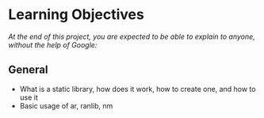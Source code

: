 # Learning Objectives
*At the end of this project, you are expected to be able to explain to anyone, without the help of Google:*

## General
- What is a static library, how does it work, how to create one, and how to use it
- Basic usage of ar, ranlib, nm
